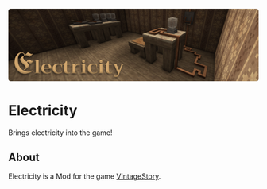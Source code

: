 ![Banner](.readme/header.png)

# Electricity

Brings electricity into the game!

## About

Electricity is a Mod for the game [VintageStory](https://www.vintagestory.at/).
